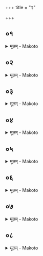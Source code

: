 +++
title = "२"

+++


## ०१
<details><summary>मूलम् - Makoto</summary>

पु꣡रुषो वै꣡ संवत्सरः꣡ ।॥  
पु꣡रुष इ꣡त्य् ए꣡कꣳ संवत्सर꣡ इ꣡त्य् ए꣡कम् अ꣡त्र त꣡त् समं꣡ द्वे꣡ वै꣡ संवत्सर꣡स्या꣡होरा꣡त्रे꣡ द्वा꣡व् इमौ꣡ पु꣡रुषे प्रा꣡णा꣡व् अ꣡त्र त꣡त् समं꣡ त्र꣡य ऋत꣡वः संवत्सर꣡स्य त्र꣡य इमे꣡ पु꣡रुषे प्रा꣡णा꣡ अ꣡त्र त꣡त् समं꣡ च꣡तुरक्षरो वै꣡ संवत्सर꣡श् च꣡तुरक्षरो ऽयं꣡ य꣡जमा꣡नो꣡ ऽत्र त꣡त् समं꣡ प꣡ञ्चर्त꣡वः संवत्सर꣡स्य प꣡ञ्चेमे꣡ पु꣡रुषे प्रा꣡णा꣡ अ꣡त्र त꣡त् समꣳ꣡ ष꣡ड् ऋत꣡वः संवत्सर꣡स्य ष꣡ड् इमे꣡ पु꣡रुषे प्रा꣡णा꣡ अ꣡त्र त꣡त् समꣳ꣡ सप्त᳡र्त꣡वः संवत्सर꣡स्य सप्ते᳡मे꣡ पु꣡रुषे प्रा꣡णा꣡ अ꣡त्र त꣡त् सम꣡म् ॥॥
</details>

## ०२
<details><summary>मूलम् - Makoto</summary>

द्वा꣡दश वै꣡ मा꣡साः꣡ संवत्सर꣡स्य ।॥  
द्वा꣡दशेमे꣡ पु꣡रुषे प्रा꣡णा꣡ अ꣡त्र त꣡त् समं꣡ त्र꣡योदश वै꣡ मा꣡साः꣡ संवत्सर꣡स्य त्र꣡योदशेमे꣡ पु꣡रुषे प्रा꣡णा꣡ ना꣡भिस् त्रयोदश्य् अ꣡त्र त꣡त् समं꣡ च꣡तुर्विꣳशतिर् वै꣡ संवत्सर꣡स्या꣡र्धमा꣡सा꣡श् चतुर्विꣳशो᳡ ऽयं꣡ पु꣡रुषो विꣳशत्य् अ᳡ङ्गुलिश् च꣡तुरङ्गो꣡ ऽत्र त꣡त् समꣳ꣡ ष꣡ड्विꣳशतिर् वै꣡ संवत्सर꣡स्या꣡र्धमा꣡साः꣡ षड्विꣳशो᳡ ऽयं꣡ पु꣡रुषः प्रतिष्ठे꣡ षड्विꣳश्या᳡व् अ꣡त्र त꣡त् सम꣡म् ॥॥
</details>

## ०३
<details><summary>मूलम् - Makoto</summary>

त्री꣡णि च वै꣡ शता꣡नि षष्टि꣡श् च ।॥  
संवत्सर꣡स्य रा꣡त्रयस् त्री꣡णि च शता꣡नि षष्टि꣡श् च पु꣡रुषस्या꣡स्थीन्य् अ꣡त्र त꣡त् समं꣡ त्री꣡णि च शता꣡नि षष्टि꣡श् च संवत्सर꣡स्या꣡हा꣡नि त्री꣡णि च शता꣡नि षष्टि꣡श् च पु꣡रुषस्य मज्जा꣡नो꣡ ऽत्र त꣡त् समꣳ꣡ ॥॥
</details>

## ०४
<details><summary>मूलम् - Makoto</summary>

सप्त꣡ च वै꣡ शता꣡नि विꣳशति꣡श् च ।॥  
संवत्सर꣡स्या꣡होरा꣡त्रा꣡णि सप्त꣡ च शता꣡नि विꣳशति꣡श् च पु꣡रुषस्या꣡स्थीनि च मज्जा꣡नश् चा꣡त्र त꣡त् सम꣡म् ॥॥
</details>

## ०५
<details><summary>मूलम् - Makoto</summary>

द꣡श च वै꣡ सह꣡स्रा꣡ण्य् अष्टौ꣡ च शता꣡नि ।॥  
संवत्सर꣡स्य मुहूर्ता꣡ या꣡वन्तो मुहूर्ता꣡स् ता꣡वन्ति प꣡ञ्चदश कृ꣡त्वः क्षिप्रा꣡णि या꣡वन्ति क्षिप्रा꣡णि ता꣡वन्ति प꣡ञ्चदश कृ꣡त्व एत꣡र्हीणि या꣡वन्त्य् एत꣡र्हीणि ता꣡वन्ति प꣡ञ्चदश कृ꣡त्व इदा꣡नीनि या꣡वन्तीदा꣡नीनि ता꣡वन्तः प꣡ञ्चदश कृ꣡त्वः प्रा꣡णा꣡ या꣡वन्तः प्रा꣡णा꣡स् ता꣡वन्तो ऽना꣡ या꣡वन्तो ऽना꣡स् ता꣡वन्तो निमेषा꣡ या꣡वन्तो निमेषा꣡स् ता꣡वन्तो लोमगर्ता꣡ या꣡वन्तो लोमगर्ता꣡स् ता꣡वन्ति स्वेदा꣡यना꣡नि या꣡वन्ति स्वेदा꣡यना꣡नि ता꣡वन्त एते꣡ स्तोका꣡ वर्षन्ति ॥॥
</details>

## ०६
<details><summary>मूलम् - Makoto</summary>

एत꣡द् ध स्म वै꣡ त꣡द् विद्वा꣡न् आ꣡ह वा꣡र्कलिः ।॥  
सा꣡र्वभौमं꣡ मेघं꣡ व꣡र्षन्तं वे꣡दा꣡ह꣡म् अस्य꣡ वर्ष꣡स्य स्तोका꣡न् इ꣡ति ॥॥
</details>

## ०७
<details><summary>मूलम् - Makoto</summary>

त꣡द् एष꣡ श्लो꣡को ऽभ्यु᳡क्तः ।॥  
श्र꣡मा꣡द् अन्य꣡त्र परिव꣡र्तमा꣡नस् ति꣡ष्ठन्न् आ꣡सीनो य꣡दि वा꣡ स्वप꣡न्न् अ꣡पि ।॥  
अहोरा꣡त्रा꣡भ्यां꣡ पु꣡रुषः समे꣡न क꣡ति कृ꣡त्वः प्रा꣡णिति चा꣡प चा꣡निती꣡ति ॥॥
</details>

## ०८
<details><summary>मूलम् - Makoto</summary>

त꣡द् एष꣡ श्लो꣡कः प्र꣡त्युक्तः ।॥  
शतꣳ꣡ शता꣡नि पु꣡रुषः समे꣡ना꣡ष्टौ꣡ शता꣡ य꣡न् मितं꣡ त꣡द् वदन्ति ।॥  
अहोरा꣡त्रा꣡भ्यां꣡ पु꣡रुषः समे꣡न ता꣡वत् कृ꣡त्वः प्रा꣡णिति चा꣡प चा꣡नीती꣡ति ॥॥
</details>